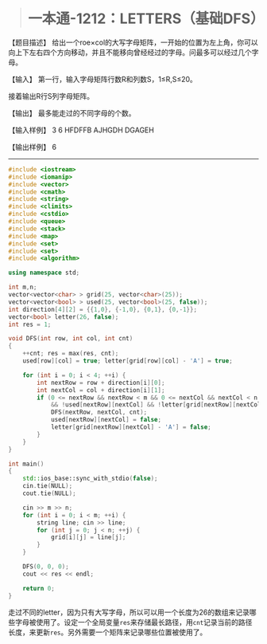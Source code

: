> # 一本通-1212：LETTERS（基础DFS）

【题目描述】
给出一个roe×col的大写字母矩阵，一开始的位置为左上角，你可以向上下左右四个方向移动，并且不能移向曾经经过的字母。问最多可以经过几个字母。

【输入】
第一行，输入字母矩阵行数R和列数S，1≤R,S≤20。

接着输出R行S列字母矩阵。

【输出】
最多能走过的不同字母的个数。

【输入样例】
3 6
HFDFFB
AJHGDH
DGAGEH

【输出样例】
6

-----

```c++
#include <iostream>
#include <iomanip>
#include <vector>
#include <cmath>
#include <string>
#include <climits>
#include <cstdio>
#include <queue>
#include <stack>
#include <map>
#include <set>
#include <set>
#include <algorithm>

using namespace std;

int m,n;
vector<vector<char> > grid(25, vector<char>(25));
vector<vector<bool> > used(25, vector<bool>(25, false));
int direction[4][2] = {{1,0}, {-1,0}, {0,1}, {0,-1}};
vector<bool> letter(26, false);
int res = 1;

void DFS(int row, int col, int cnt)
{
	++cnt; res = max(res, cnt);
	used[row][col] = true; letter[grid[row][col] - 'A'] = true;

	for (int i = 0; i < 4; ++i) {
		int nextRow = row + direction[i][0];
		int nextCol = col + direction[i][1];
		if (0 <= nextRow && nextRow < m && 0 <= nextCol && nextCol < n 
			&& !used[nextRow][nextCol] && !letter[grid[nextRow][nextCol] - 'A']) {
			DFS(nextRow, nextCol, cnt);
			used[nextRow][nextCol] = false;
			letter[grid[nextRow][nextCol] - 'A'] = false;
		}
	}
}

int main()
{
	std::ios_base::sync_with_stdio(false);
    cin.tie(NULL);
    cout.tie(NULL);

    cin >> m >> n;
    for (int i = 0; i < m; ++i) {
    	string line; cin >> line;
    	for (int j = 0; j < n; ++j) {
    		grid[i][j] = line[j];
    	}
    }

    DFS(0, 0, 0);
    cout << res << endl;

    return 0;
}
```

走过不同的letter，因为只有大写字母，所以可以用一个长度为26的数组来记录哪些字母被使用了。设定一个全局变量`res`来存储最长路径，用`cnt`记录当前的路径长度，来更新`res`。另外需要一个矩阵来记录哪些位置被使用了。